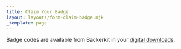 ```yaml
---
title: Claim Your Badge
layout: layouts/form-claim-badge.njk
_template: page
---
```


Badge codes are available from Backerkit in your [digital downloads](https://big-bad-con-2023.backerkit.com/backer/digital_rewards).
